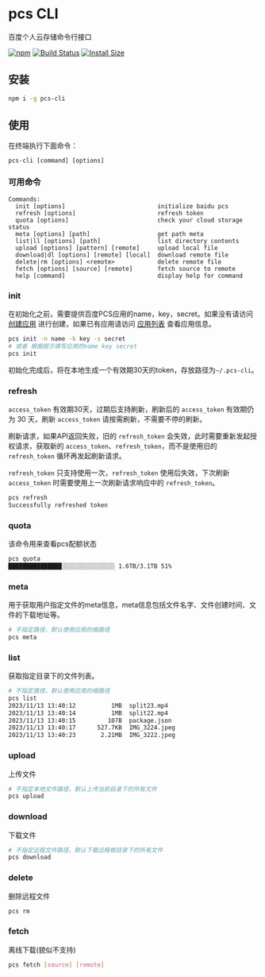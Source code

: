 # pcs CLI

百度个人云存储命令行接口

[![npm][npm]][npm-url]
[![Build Status][build-status]][build-status-url]
[![Install Size][size]][size-url]

## 安装

```sh
npm i -g pcs-cli
```

## 使用
在终端执行下面命令：

```
pcs-cli [command] [options]
```

### 可用命令
```
Commands:
  init [options]                          initialize baidu pcs
  refresh [options]                       refresh token
  quota [options]                         check your cloud storage status
  meta [options] [path]                   get path meta
  list|ll [options] [path]                list directory contents
  upload [options] [pattern] [remote]     upload local file
  download|dl [options] [remote] [local]  download remote file
  delete|rm [options] <remote>            delete remote file
  fetch [options] [source] [remote]       fetch source to remote
  help [command]                          display help for command
```

### init
在初始化之前，需要提供百度PCS应用的name，key，secret。如果没有请访问 [创建应用](https://pan.baidu.com/union/console/createapp) 进行创建，如果已有应用请访问 [应用列表](https://pan.baidu.com/union/console/applist) 查看应用信息。

```sh
pcs init -n name -k key -s secret
# 或者 根据提示填写应用的name key secret
pcs init 
```
初始化完成后，将在本地生成一个有效期30天的token，存放路径为`~/.pcs-cli`。

### refresh
`access_token` 有效期30天，过期后支持刷新，刷新后的 `access_token` 有效期仍为 30 天，刷新 `access_token` 请按需刷新，不需要不停的刷新。

刷新请求，如果API返回失败，旧的 `refresh_token` 会失效，此时需要重新发起授权请求，获取新的 `access_token`、`refresh_token`，而不是使用旧的 `refresh_token` 循环再发起刷新请求。

`refresh_token` 只支持使用一次，`refresh_token` 使用后失效，下次刷新 `access_token` 时需要使用上一次刷新请求响应中的 `refresh_token`。

```sh
pcs refresh
Successfully refreshed token
```

### quota
该命令用来查看pcs配额状态

```sh
pcs quota
███████████████░░░░░░░░░░░░░░░ 1.6TB/3.1TB 51%
```

### meta
用于获取用户指定文件的meta信息，meta信息包括文件名字、文件创建时间、文件的下载地址等。

```sh
# 不指定路径，默认使用应用的根路径
pcs meta
```

### list
获取指定目录下的文件列表。

```sh
# 不指定路径，默认使用应用的根路径
pcs list
2023/11/13 13:40:12          1MB  split23.mp4
2023/11/13 13:40:14          1MB  split22.mp4
2023/11/13 13:40:15         107B  package.json
2023/11/13 13:40:17      527.7KB  IMG_3224.jpeg
2023/11/13 13:40:23       2.21MB  IMG_3222.jpeg
```

### upload
上传文件

```sh
# 不指定本地文件路径，默认上传当前目录下的所有文件
pcs upload
```

### download
下载文件

```sh
# 不指定远程文件路径，默认下载远程根目录下的所有文件
pcs download
```

### delete
删除远程文件

```sh
pcs rm 
```

### fetch
离线下载(貌似不支持)

```sh
pcs fetch [source] [remote]
```

[npm]: https://img.shields.io/npm/v/pcs-cli.svg
[npm-url]: https://www.npmjs.com/package/pcs-cli
[build-status]: https://img.shields.io/github/actions/workflow/status/sobird/pcs-cli/npm-publish.yml?label=CI&logo=github
[build-status-url]: https://github.com/sobird/pcs-cli/actions
[size]: https://packagephobia.com/badge?p=pcs-cli
[size-url]: https://packagephobia.com/result?p=pcs-cli

